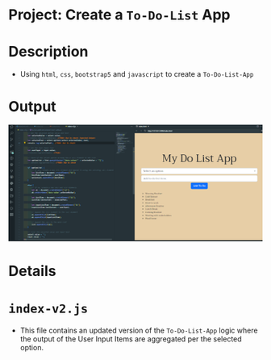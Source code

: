 # Project: Create a `To-Do-List` App

# Description
* Using `html`, `css`, `bootstrap5` and `javascript` to create a `To-Do-List-App`

# Output
![Image](images/output-2.png)

# Details
# `index-v2.js`
* This file contains an updated version of the `To-Do-List-App` logic where the output of the User Input Items are aggregated per the selected option.